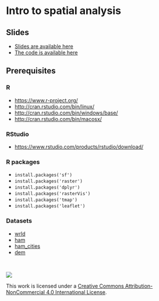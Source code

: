 # Intro to spatial analysis

## Slides

- [Slides are available here](https://cdn.rawgit.com/Nowosad/Intro_to_spatial_analysis/master/Intro_to_spatial_analysis.html)
- [The code is available here](https://raw.githubusercontent.com/Nowosad/Intro_to_spatial_analysis/master/Intro_to_spatial_analysis.R)


## Prerequisites

### R

- https://www.r-project.org/
- http://cran.rstudio.com/bin/linux/
- http://cran.rstudio.com/bin/windows/base/
- http://cran.rstudio.com/bin/macosx/

### RStudio

- https://www.rstudio.com/products/rstudio/download/

### R packages

- `install.packages('sf')`
- `install.packages('raster')`
- `install.packages('dplyr')`
- `install.packages('rasterVis')`
- `install.packages('tmap')`
- `install.packages('leaflet')`

### Datasets

- [wrld](https://github.com/Nowosad/Intro_to_spatial_analysis/raw/master/data/wrld.zip)
- [ham](https://github.com/Nowosad/Intro_to_spatial_analysis/raw/master/data/hamilton_county.gpkg)
- [ham_cities](https://raw.githubusercontent.com/Nowosad/Intro_to_spatial_analysis/master/data/hamiltion_cities.csv)
- [dem](https://github.com/Nowosad/Intro_to_spatial_analysis/raw/master/data/srtm.tif)

<br>

![](https://licensebuttons.net/l/by-nc/4.0/88x31.png)

This work is licensed under a [Creative Commons Attribution-NonCommercial 4.0 International License](https://creativecommons.org/licenses/by-nc/4.0/).